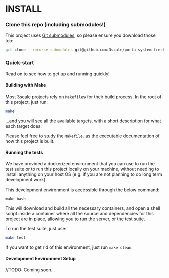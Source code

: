 # INSTALL

### Clone this repo (including submodules!)

This project uses [Git submodules](https://git-scm.com/book/en/v2/Git-Tools-Submodules), so please ensure you download those too:   

```bash
git clone --recurse-submodules git@github.com:3scale/porta system-fresh
``` 

### Quick-start

Read on to see how to get up and running quickly!

#### Building with Make

Most 3scale projects rely on `Makefile`s for their build process. 
In the root of this project, just run: 
```bash
make
``` 

...and you will see all the available targets, with a short description for what each target does. 

Please feel free to study the `Makefile`, as the executable documentation of how this project is built.  

#### Running the tests

We have provided a dockerized environment that you can use to run the test suite or to run this project 
locally on your machine, without needing to install anything on your host OS (e.g. if you are not 
planning to do long term development work).  

This development environment is accessible through the below command:

```shell
make bash
```

This will download and build all the necessary containers, and open a shell script inside a container
where all the source and dependencies for this project are in place, allowing you to run the server, 
or the test suite.

To run the test suite, just use: 

```bash
make test
```  

If you want to get rid of this environment, just run `make clean`.


#### Development Environment Setup 

//TODO: Coming soon...
